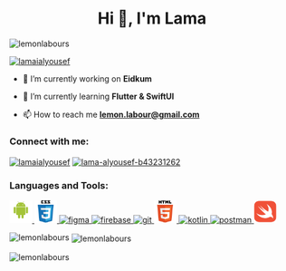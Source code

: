 <h1 align="center">Hi 👋, I'm Lama</h1>
<p align="left"> <img src="https://komarev.com/ghpvc/?username=lemonlabours&label=Profile%20views&color=0e75b6&style=flat" alt="lemonlabours" /> </p>

<p align="left"> <a href="https://twitter.com/lamaialyousef" target="blank"><img src="https://img.shields.io/twitter/follow/lamaialyousef?logo=twitter&style=for-the-badge" alt="lamaialyousef" /></a> </p>

- 🔭 I’m currently working on **Eidkum**

- 🌱 I’m currently learning **Flutter & SwiftUI**

- 📫 How to reach me **lemon.labour@gmail.com**

<h3 align="left">Connect with me:</h3>
<p align="left">
<a href="https://twitter.com/lamaialyousef" target="blank"><img align="center" src="https://raw.githubusercontent.com/rahuldkjain/github-profile-readme-generator/master/src/images/icons/Social/twitter.svg" alt="lamaialyousef" height="30" width="40" /></a>
<a href="https://linkedin.com/in/lama-alyousef-b43231262" target="blank"><img align="center" src="https://raw.githubusercontent.com/rahuldkjain/github-profile-readme-generator/master/src/images/icons/Social/linked-in-alt.svg" alt="lama-alyousef-b43231262" height="30" width="40" /></a>
</p>

<h3 align="left">Languages and Tools:</h3>
<p align="left"> <a href="https://developer.android.com" target="_blank" rel="noreferrer"> <img src="https://raw.githubusercontent.com/devicons/devicon/master/icons/android/android-original-wordmark.svg" alt="android" width="40" height="40"/> </a> <a href="https://www.w3schools.com/css/" target="_blank" rel="noreferrer"> <img src="https://raw.githubusercontent.com/devicons/devicon/master/icons/css3/css3-original-wordmark.svg" alt="css3" width="40" height="40"/> </a> <a href="https://www.figma.com/" target="_blank" rel="noreferrer"> <img src="https://www.vectorlogo.zone/logos/figma/figma-icon.svg" alt="figma" width="40" height="40"/> </a> <a href="https://firebase.google.com/" target="_blank" rel="noreferrer"> <img src="https://www.vectorlogo.zone/logos/firebase/firebase-icon.svg" alt="firebase" width="40" height="40"/> </a> <a href="https://git-scm.com/" target="_blank" rel="noreferrer"> <img src="https://www.vectorlogo.zone/logos/git-scm/git-scm-icon.svg" alt="git" width="40" height="40"/> </a> <a href="https://www.w3.org/html/" target="_blank" rel="noreferrer"> <img src="https://raw.githubusercontent.com/devicons/devicon/master/icons/html5/html5-original-wordmark.svg" alt="html5" width="40" height="40"/> </a> <a href="https://kotlinlang.org" target="_blank" rel="noreferrer"> <img src="https://www.vectorlogo.zone/logos/kotlinlang/kotlinlang-icon.svg" alt="kotlin" width="40" height="40"/> </a> <a href="https://postman.com" target="_blank" rel="noreferrer"> <img src="https://www.vectorlogo.zone/logos/getpostman/getpostman-icon.svg" alt="postman" width="40" height="40"/> </a> <a href="https://developer.apple.com/swift/" target="_blank" rel="noreferrer"> <img src="https://raw.githubusercontent.com/devicons/devicon/master/icons/swift/swift-original.svg" alt="swift" width="40" height="40"/> </a> </p>

<p><img align="left" src="https://github-readme-stats.vercel.app/api/top-langs?username=lemonlabours&show_icons=true&locale=en&layout=compact" alt="lemonlabours" /></p>

<p>&nbsp;<img align="center" src="https://github-readme-stats.vercel.app/api?username=lemonlabours&show_icons=true&locale=en" alt="lemonlabours" /></p>

<p><img align="center" src="https://github-readme-streak-stats.herokuapp.com/?user=lemonlabours&" alt="lemonlabours" /></p>
